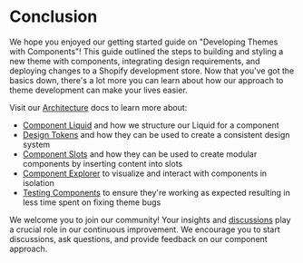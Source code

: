 # Conclusion

We hope you enjoyed our getting started guide on "Developing Themes with Components"! This guide outlined the steps to building and styling a new theme with components, integrating design requirements, and deploying changes to a Shopify development store. Now that you've got the basics down, there's a lot more you can learn about how our approach to theme development can make your lives easier.

Visit our [Architecture](https://github.com/archetype-themes/devkit/tree/main/2.%20Architecture) docs to learn more about:

- [Component Liquid](https://github.com/archetype-themes/devkit/blob/main/2.%20Architecture/Component%20Liquid.md) and how we structure our Liquid for a component
- [Design Tokens](https://github.com/archetype-themes/devkit/blob/main/2.%20Architecture/Design%20Tokens.md) and how they can be used to create a consistent design system
- [Component Slots](https://github.com/archetype-themes/devkit/blob/main/2.%20Architecture/Component%20Slots.md) and how they can be used to create modular components by inserting content into slots
- [Component Explorer](https://github.com/archetype-themes/devkit/blob/main/2.%20Architecture/Component%20Explorer.md) to visualize and interact with components in isolation
- [Testing Components](https://github.com/archetype-themes/devkit/blob/main/2.%20Architecture/Component%20Tests.md) to ensure they're working as expected resulting in less time spent on fixing theme bugs

We welcome you to join our community! Your insights and [discussions](https://github.com/archetype-themes/devkit/discussions) play a crucial role in our continuous improvement. We encourage you to start discussions, ask questions, and provide feedback on our component approach.
